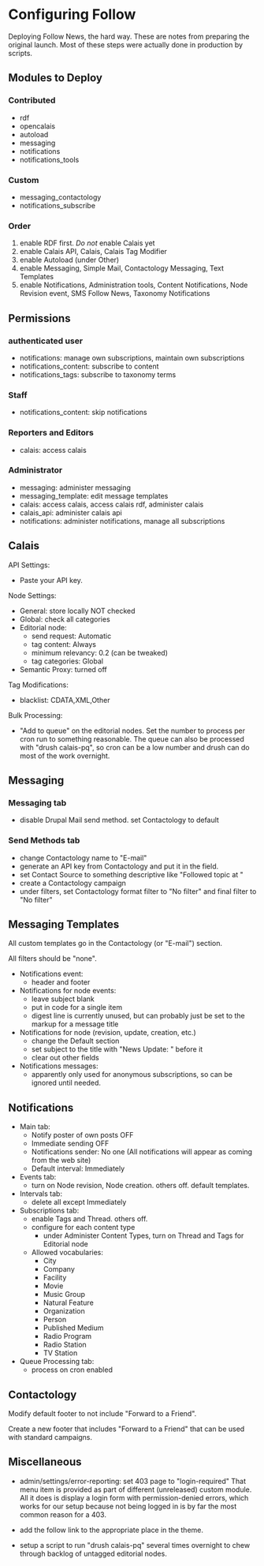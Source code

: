 # Configuring Follow

Deploying Follow News, the hard way. These are notes from preparing the original launch. Most of these steps were actually done in production by scripts.


## Modules to Deploy

### Contributed

* rdf
* opencalais
* autoload
* messaging
* notifications
* notifications_tools

### Custom

* messaging_contactology
* notifications_subscribe

### Order

1. enable RDF first. *Do not* enable Calais yet
2. enable Calais API, Calais, Calais Tag Modifier
3. enable Autoload (under Other)
4. enable Messaging, Simple Mail, Contactology Messaging, Text Templates
5. enable Notifications, Administration tools, Content Notifications,
   Node Revision event, SMS Follow News, Taxonomy Notifications


## Permissions

### authenticated user

* notifications: manage own subscriptions, maintain own subscriptions
* notifications_content: subscribe to content
* notifications_tags: subscribe to taxonomy terms

### Staff

* notifications_content: skip notifications

### Reporters and Editors

* calais: access calais

### Administrator

* messaging: administer messaging
* messaging_template: edit message templates
* calais: access calais, access calais rdf, administer calais
* calais_api: administer calais api
* notifications: administer notifications, manage all subscriptions


## Calais

API Settings:
- Paste your API key.

Node Settings:
- General: store locally NOT checked
- Global: check all categories
- Editorial node:
  * send request: Automatic
  * tag content: Always
  * minimum relevancy: 0.2 (can be tweaked)
  * tag categories: Global
- Semantic Proxy: turned off

Tag Modifications:
- blacklist:
  CDATA,XML,Other

Bulk Processing:
- "Add to queue" on the editorial nodes. Set the number to process per
  cron run to something reasonable. The queue can also be processed with
  "drush calais-pq", so cron can be a low number and drush can do most
  of the work overnight.


## Messaging

### Messaging tab

* disable Drupal Mail send method. set Contactology to default

### Send Methods tab

* change Contactology name to "E-mail"
* generate an API key from Contactology and put it in the field.
* set Contact Source to something descriptive like "Followed topic at <sitename>"
* create a Contactology campaign
* under filters, set Contactology format filter to "No filter" and final filter to "No filter"


## Messaging Templates

All custom templates go in the Contactology (or "E-mail") section.

All filters should be "none".

* Notifications event:
  * header and footer
* Notifications for node events:
  * leave subject blank
  * put in code for a single item
  * digest line is currently unused, but can probably just be set to the markup for a message title
* Notifications for node (revision, update, creation, etc.)
  * change the Default section
  * set subject to the title with "News Update: " before it
  * clear out other fields
* Notifications messages:
  * apparently only used for anonymous subscriptions, so can be ignored until needed.


## Notifications

* Main tab:
  * Notify poster of own posts OFF
  * Immediate sending OFF
  * Notifications sender: No one (All notifications will appear as coming from the web site)
  * Default interval: Immediately
* Events tab:
  * turn on Node revision, Node creation. others off. default templates.
* Intervals tab:
  * delete all except Immediately
* Subscriptions tab:
  * enable Tags and Thread. others off.
  * configure for each content type
      * under Administer Content Types, turn on Thread and Tags for Editorial node
  * Allowed vocabularies:
      * City
      * Company
      * Facility
      * Movie
      * Music Group
      * Natural Feature
      * Organization
      * Person
      * Published Medium
      * Radio Program
      * Radio Station
      * TV Station
* Queue Processing tab:
  * process on cron enabled


## Contactology

Modify default footer to not include "Forward to a Friend".

Create a new footer that includes "Forward to a Friend" that can be used with standard campaigns.


## Miscellaneous

* admin/settings/error-reporting: set 403 page to "login-required"
  That menu item is provided as part of different (unreleased) custom module. All it does is display a login form with permission-denied errors, which works for our setup because not being logged in is by far the most common reason for a 403.

* add the follow link to the appropriate place in the theme.

* setup a script to run "drush calais-pq" several times overnight to chew through backlog
  of untagged editorial nodes.